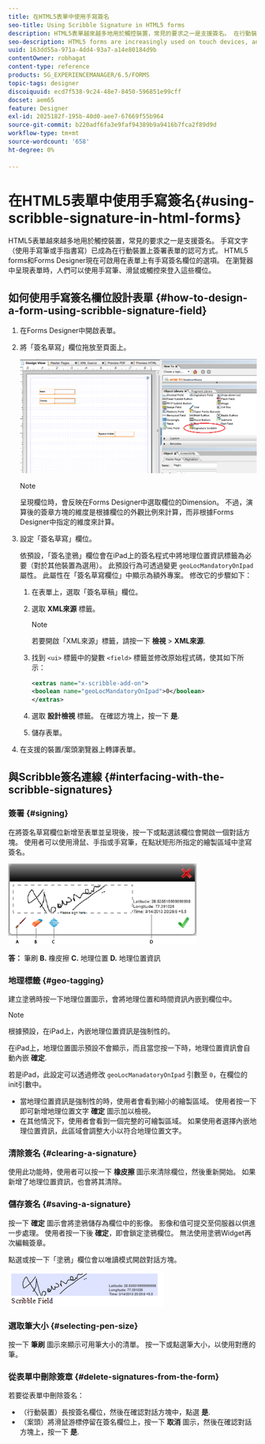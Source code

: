 ```yaml
---
title: 在HTML5表單中使用手寫簽名
seo-title: Using Scribble Signature in HTML5 forms
description: HTML5表單越來越多地用於觸控裝置，常見的要求之一是支援簽名。 在行動裝置上簽署檔案已成為在行動裝置上簽署表單的認可方式。
seo-description: HTML5 forms are increasingly used on touch devices, and one common requirement is to support signatures. Signing documents on mobile devices is becoming an accepted way of signing forms on mobile devices.
uuid: 163dd55a-971a-4dd4-93a7-a14e80184d9b
contentOwner: robhagat
content-type: reference
products: SG_EXPERIENCEMANAGER/6.5/FORMS
topic-tags: designer
discoiquuid: ecd7f538-9c24-48e7-8450-596851e99cff
docset: aem65
feature: Designer
exl-id: 2025182f-195b-40d0-aee7-67669f55b964
source-git-commit: b220adf6fa3e9faf94389b9a9416b7fca2f89d9d
workflow-type: tm+mt
source-wordcount: '658'
ht-degree: 0%

---
```


# 在HTML5表單中使用手寫簽名{#using-scribble-signature-in-html-forms}

HTML5表單越來越多地用於觸控裝置，常見的要求之一是支援簽名。 手寫文字（使用手寫筆或手指書寫）已成為在行動裝置上簽署表單的認可方式。 HTML5 forms和Forms Designer現在可啟用在表單上有手寫簽名欄位的選項。 在瀏覽器中呈現表單時，人們可以使用手寫筆、滑鼠或觸控來登入這些欄位。

## 如何使用手寫簽名欄位設計表單 {#how-to-design-a-form-using-scribble-signature-field}

1. 在Forms Designer中開啟表單。
1. 將「簽名草寫」欄位拖放至頁面上。

   ![designer_scribble](assets/designer_scribble.png)

   >[!NOTE]
   >
   >呈現欄位時，會反映在Forms Designer中選取欄位的Dimension。 不過，演算後的簽章方塊的維度是根據欄位的外觀比例來計算，而非根據Forms Designer中指定的維度來計算。

1. 設定「簽名草寫」欄位。

   依預設，「簽名塗鴉」欄位會在iPad上的簽名程式中將地理位置資訊標籤為必要（對於其他裝置為選用）。 此預設行為可透過變更 `geoLocMandatoryOnIpad` 屬性。 此屬性在「簽名草寫欄位」中顯示為額外專案。 修改它的步驟如下：

   1. 在表單上，選取「簽名草稿」欄位。
   1. 選取 **XML來源** 標籤。

      >[!NOTE]
      >
      >若要開啟「XML來源」標籤，請按一下 **檢視** > **XML來源**.

   1. 找到 `<ui>` 標籤中的變數 `<field>` 標籤並修改原始程式碼，使其如下所示：

      ```xml
      <extras name="x-scribble-add-on">
      <boolean name="geoLocMandatoryOnIpad">0</boolean>
      </extras>
      ```

   1. 選取 **設計檢視** 標籤。 在確認方塊上，按一下 **是**.
   1. 儲存表單。

1. 在支援的裝置/案頭瀏覽器上轉譯表單。

## 與Scribble簽名連線 {#interfacing-with-the-scribble-signatures}

### 簽署 {#signing}

在將簽名草寫欄位新增至表單並呈現後，按一下或點選該欄位會開啟一個對話方塊。 使用者可以使用滑鼠、手指或手寫筆，在點狀矩形所指定的繪製區域中塗寫簽名。

![地理位置](assets/geolocation.png)

**答：** 筆刷 **B.** 橡皮擦 **C.** 地理位置 **D.** 地理位置資訊

### 地理標籤 {#geo-tagging}

建立塗鴉時按一下地理位置圖示，會將地理位置和時間資訊內嵌到欄位中。

>[!NOTE]
根據預設，在iPad上，內嵌地理位置資訊是強制性的。

在iPad上，地理位置圖示預設不會顯示，而且當您按一下時，地理位置資訊會自動內嵌 **確定**.

若是iPad，此設定可以透過修改 `geoLocManadatoryOnIpad` 引數至 `0`，在欄位的init引數中。

* 當地理位置資訊是強制性的時，使用者會看到縮小的繪製區域。 使用者按一下即可新增地理位置文字 **確定** 圖示加以檢視。
* 在其他情況下，使用者會看到一個完整的可繪製區域。 如果使用者選擇內嵌地理位置資訊，此區域會調整大小以符合地理位置文字。

### 清除簽名 {#clearing-a-signature}

使用此功能時，使用者可以按一下 **橡皮擦** 圖示來清除欄位，然後重新開始。 如果新增了地理位置資訊，也會將其清除。

### 儲存簽名 {#saving-a-signature}

按一下 **確定** 圖示會將塗鴉儲存為欄位中的影像。 影像和值可提交至伺服器以供進一步處理。 使用者按一下後 **確定**，即會鎖定塗鴉欄位。 無法使用塗鴉Widget再次編輯簽章。

點選或按一下「塗鴉」欄位會以唯讀模式開啟對話方塊。

![3](assets/3.png)

### 選取筆大小 {#selecting-pen-size}

按一下 **筆刷** 圖示來顯示可用筆大小的清單。 按一下或點選筆大小，以使用對應的筆。

### 從表單中刪除簽章 {#delete-signatures-from-the-form}

若要從表單中刪除簽名：

* （行動裝置）長按簽名欄位，然後在確認對話方塊中，點選 **是**.
* （案頭）將滑鼠游標停留在簽名欄位上，按一下 **取消** 圖示，然後在確認對話方塊上，按一下 **是**.
